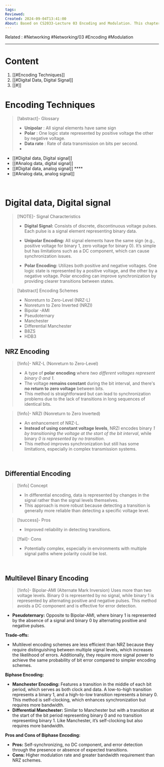 ```yaml
---
tags: 
Reviewed: 
Created: 2024-09-04T13:41:00
About: Based on CS2033-Lecture 03 Encoding and Modulation. This chapter from "Encoding and Modulation" delves into the methods used to encode and modulate data for effective communication. It explains how digital and analog signals can represent data, the advantages and limitations of various encoding techniques, and the role of modulation in transmitting signals over different mediums.
---
```

Related : #Networking #Networking/03 #Encoding #Modulation 

---
# Content
1. [[#Encoding Techniques]]
2. [[#Digital Data, Digital Signal]]
3. [[#]]


# Encoding Techniques
> [!abstract]- Glossary
> - **Unipolar** : All signal elements have same sign
> - **Polar**       : One logic state represented by positive voltage the other by negative voltage.
> - **Data rate** : Rate of data transmission on bits per second.
> - 

- [[#Digital data, Digital signal]]  
- [[#Analog data, digital signal]] 
- [[#Digital data, analog signal]] ****
- [[#Analog data, analog signal]]


<br>

# Digital data, Digital signal  

> [!NOTE]- Signal Characteristics
> 
> - **Digital Signal:** Consists of discrete, discontinuous voltage pulses. Each pulse is a signal element representing binary data.
> 
> - **Unipolar Encoding:** All signal elements have the same sign (e.g., positive voltage for binary 1, zero voltage for binary 0). It’s simple but has limitations such as a DC component, which can cause synchronization issues.
> 
> - **Polar Encoding:** Utilizes both positive and negative voltages. One logic state is represented by a positive voltage, and the other by a negative voltage. Polar encoding can improve synchronization by providing clearer transitions between states.

> [!abstract] Encoding Schemes
> - Nonreturn to Zero-Level (NRZ-L) 
> - Nonreturn to Zero Inverted (NRZI) 
> - Bipolar -AMI 
> - Pseudoternary 
> - Manchester 
> - Differential Manchester 
> - B8ZS 
> - HDB3
## NRZ Encoding

> [!info]-  NRZ-L (Nonreturn to Zero-Level)
> -  A type of **polar encoding** where *two different voltages represent binary 0 and 1*. 
> - The voltage **remains constant** during the bit interval, and there's **no return to zero voltage** between bits. 
> - This method is straightforward but can lead to synchronization problems due to the lack of transitions in long sequences of identical bits.

> [!info]- NRZI (Nonreturn to Zero Inverted)
> -  An enhancement of NRZ-L. 
> - **Instead of using constant voltage levels**, NRZI encodes binary *1 by transitioning the voltage at the start of the bit interval*, while binary *0 is represented by no transition*. 
> - This method improves synchronization but still has some limitations, especially in complex transmission systems.

<br>

## Differential Encoding

> [!info] Concept
> - In differential encoding, data is represented by changes in the signal rather than the signal levels themselves. 
> - This approach is more robust because detecting a transition is generally more reliable than detecting a specific voltage level.

> [!success]- Pros
> -  Improved reliability in detecting transitions.

> [!fail]- Cons
> - Potentially complex, especially in environments with multiple signal paths where polarity could be lost.

<br>

## Multilevel Binary Encoding

> [!info]- Bipolar-AMI (Alternate Mark Inversion)
>  Uses more than two voltage levels. Binary 0 is represented by no signal, while binary 1 is represented by alternating positive and negative pulses. 
>  This method avoids a DC component and is effective for error detection.

- **Pseudoternary:** Opposite to Bipolar-AMI, where binary 1 is represented by the absence of a signal and binary 0 by alternating positive and negative pulses.

**Trade-offs:**

- Multilevel encoding schemes are less efficient than NRZ because they require distinguishing between multiple signal levels, which increases the likelihood of errors. Additionally, they require more signal power to achieve the same probability of bit error compared to simpler encoding schemes.

**Biphase Encoding:**

- **Manchester Encoding:** Features a transition in the middle of each bit period, which serves as both clock and data. A low-to-high transition represents a binary 1, and a high-to-low transition represents a binary 0. This method is self-clocking, which enhances synchronization but requires more bandwidth.
- **Differential Manchester:** Similar to Manchester but with a transition at the start of the bit period representing binary 0 and no transition representing binary 1. Like Manchester, it’s self-clocking but also requires more bandwidth.

**Pros and Cons of Biphase Encoding:**

- **Pros:** Self-synchronizing, no DC component, and error detection through the presence or absence of expected transitions.
- **Cons:** Higher modulation rate and greater bandwidth requirement than NRZ schemes.